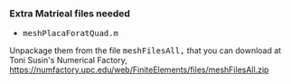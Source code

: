 ### Extra Matrieal files needed ###

* <tt>meshPlacaForatQuad.m</tt>

Unpackage them from the file <tt>meshFilesAll,</tt> that you can
download at Toni Susin's Numerical Factory,
https://numfactory.upc.edu/web/FiniteElements/files/meshFilesAll.zip
